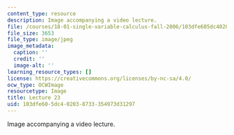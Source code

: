 ```yaml
---
content_type: resource
description: Image accompanying a video lecture.
file: /courses/18-01-single-variable-calculus-fall-2006/103dfe605dc402038733354973d31297_lec23.jpg
file_size: 3653
file_type: image/jpeg
image_metadata:
  caption: ''
  credit: ''
  image-alt: ''
learning_resource_types: []
license: https://creativecommons.org/licenses/by-nc-sa/4.0/
ocw_type: OCWImage
resourcetype: Image
title: Lecture 23
uid: 103dfe60-5dc4-0203-8733-354973d31297
---
```

Image accompanying a video lecture.